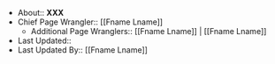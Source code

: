 - About:: __XXX__
- Chief Page Wrangler:: [[Fname Lname]]
    - Additional Page Wranglers:: [[Fname Lname]] | [[Fname Lname]] 
- Last Updated::
- Last Updated By:: [[Fname Lname]]
